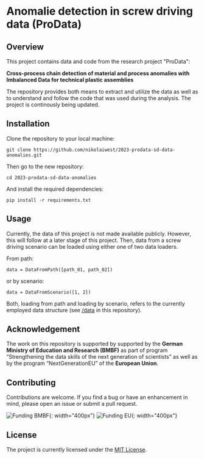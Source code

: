 # Anomalie detection in screw driving data (ProData)

## Overview

This project contains data and code from the research project "ProData": 

**Cross-process chain detection of material and process anomalies with Imbalanced Data for technical plastic assemblies**

The repository provides both means to extract and utilize the data as well as to understand and follow the code that was used during the analysis. The project is continously being updated. 

## Installation

Clone the repository to your local machine:


    git clone https://github.com/nikolaiwest/2023-prodata-sd-data-anomalies.git

Then go to the new repository:

    cd 2023-prodata-sd-data-anomalies


And install the required dependencies:

    pip install -r requirements.txt

## Usage

Currently, the data of this project is not made available publicly. However, this will follow at a later stage of this project. Then, data from a screw driving scenario can be loaded using either one of two data loaders. 

From path:

    data = DataFromPath([path_01, path_02])

or by scenario:

    data = DataFromScenario([1, 2])

Both, loading from path and loading by scenario, refers to the currently employed data structure (see [/data](/https://github.com/nikolaiwest/2023-prodata-sd-data-anomalies/tree/main/data) in this repository).

## Acknowledgement

The work on this repository is supported by supported by the **German Ministry of Education and Research (BMBF)** as part of program “Strengthening the data skills of the next generation of scientists” as well as by the program “NextGenerationEU” of the **European Union**.

## Contributing

Contributions are welcome. If you find a bug or have an enhancement in mind, please open an issue or submit a pull request.

![Funding BMBF](images/Förderhinweis_BMBF.jpg){: width="400px"}
![Funding EU](images/to/Förderhinweis_EU.jpg){: width="400px"}

## License
The project is currently licensed under the [MIT License](https://github.com/nikolaiwest/2023-prodata-sd-data-anomalies/blob/main/license).